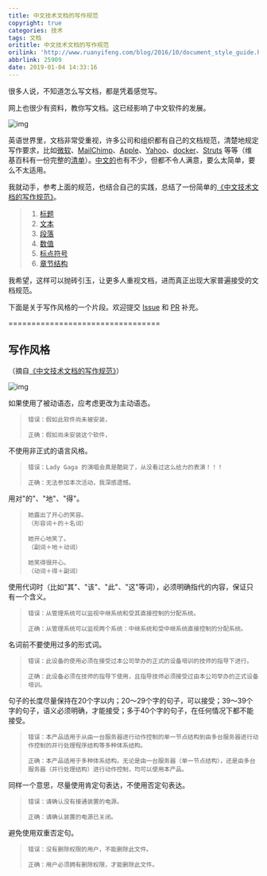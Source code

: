 ```yaml
---
title: 中文技术文档的写作规范
copyright: true
categories: 技术
tags: 文档
orititle: 中文技术文档的写作规范
orilink: 'http://www.ruanyifeng.com/blog/2016/10/document_style_guide.html'
abbrlink: 25909
date: 2019-01-04 14:33:16
---
```


很多人说，不知道怎么写文档，都是凭着感觉写。

网上也很少有资料，教你写文档。这已经影响了中文软件的发展。

![img](http://www.ruanyifeng.com/blogimg/asset/2016/bg2016101801.jpg)

英语世界里，文档非常受重视，许多公司和组织都有自己的文档规范，清楚地规定写作要求，比如[微软](https://www.microsoftpressstore.com/store/microsoft-manual-of-style-9780735648715)、[MailChimp](http://styleguide.mailchimp.com/)、[Apple](https://help.apple.com/asg/mac/2013/ASG_2013.pdf)、[Yahoo](https://www.amazon.com/dp/B003P8QDFU/ref=dp-kindle-redirect?_encoding=UTF8&btkr=1)、[docker](https://docs.docker.com/opensource/doc-style/)、[Struts](https://struts.apache.org/docs/documentation-style-guide.html) 等等（维基百科有一份完整的[清单](https://en.wikipedia.org/wiki/List_of_style_guides)）。[中文的](https://github.com/ruanyf/document-style-guide/blob/master/docs/reference.md)也有不少，但都不令人满意，要么太简单，要么不太适用。

我就动手，参考上面的规范，也结合自己的实践，总结了一份简单的[《中文技术文档的写作规范》](https://github.com/ruanyf/document-style-guide)。

> 1. [标题](https://github.com/ruanyf/document-style-guide/blob/master/docs/title.md)
> 2. [文本](https://github.com/ruanyf/document-style-guide/blob/master/docs/text.md)
> 3. [段落](https://github.com/ruanyf/document-style-guide/blob/master/docs/paragraph.md)
> 4. [数值](https://github.com/ruanyf/document-style-guide/blob/master/docs/number.md)
> 5. [标点符号](https://github.com/ruanyf/document-style-guide/blob/master/docs/marks.md)
> 6. [章节结构](https://github.com/ruanyf/document-style-guide/blob/master/docs/structure.md)

我希望，这样可以抛砖引玉，让更多人重视文档，进而真正出现大家普遍接受的文档规范。

下面是关于写作风格的一个片段。欢迎提交 [Issue](https://github.com/ruanyf/document-style-guide/issues) 和 [PR](https://github.com/ruanyf/document-style-guide/pulls) 补充。

=================================

## 写作风格

（摘自[《中文技术文档的写作规范》](https://github.com/ruanyf/document-style-guide)）

![img](http://www.ruanyifeng.com/blogimg/asset/2016/bg2016101802.jpg)

如果使用了被动语态，应考虑更改为主动语态。

> ```markup
> 错误：假如此软件尚未被安装，
> 
> 正确：假如尚未安装这个软件，
> ```

不使用非正式的语言风格。

> ```markup
> 错误：Lady Gaga 的演唱会真是酷毙了，从没看过这么给力的表演！！！
> 
> 正确：无法参加本次活动，我深感遗憾。
> ```

用对"的"、"地"、"得"。

> ```markup
> 她露出了开心的笑容。
> （形容词＋的＋名词）
> 
> 她开心地笑了。
> （副词＋地＋动词）
> 
> 她笑得很开心。
> （动词＋得＋副词）
> ```

使用代词时（比如"其"、"该"、"此"、"这"等词），必须明确指代的内容，保证只有一个含义。

> ```markup
> 错误：从管理系统可以监视中继系统和受其直接控制的分配系统。
> 
> 正确：从管理系统可以监视两个系统：中继系统和受中继系统直接控制的分配系统。
> ```

名词前不要使用过多的形式词。

> ```markup
> 错误：此设备的使用必须在接受过本公司举办的正式的设备培训的技师的指导下进行。
> 
> 正确：此设备必须在技师的指导下使用，且指导技师必须接受过由本公司举办的正式设备培训。
> ```

句子的长度尽量保持在20个字以内；20～29个字的句子，可以接受；39～39个字的句子，语义必须明确，才能接受；多于40个字的句子，在任何情况下都不能接受。

> ```markup
> 错误：本产品适用于从由一台服务器进行动作控制的单一节点结构到由多台服务器进行动作控制的并行处理程序结构等多种体系结构。
> 
> 正确：本产品适用于多种体系结构。无论是由一台服务器（单一节点结构），还是由多台服务器（并行处理结构）进行动作控制，均可以使用本产品。
> ```

同样一个意思，尽量使用肯定句表达，不使用否定句表达。

> ```markup
> 错误：请确认没有接通装置的电源。
> 
> 正确：请确认装置的电源已关闭。
> ```

避免使用双重否定句。

> ```markup
> 错误：没有删除权限的用户，不能删除此文件。
> 
> 正确：用户必须拥有删除权限，才能删除此文件。
> ```